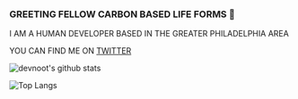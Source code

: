 ### GREETING FELLOW CARBON BASED LIFE FORMS 🤖

I AM A HUMAN DEVELOPER BASED IN THE GREATER PHILADELPHIA AREA

YOU CAN FIND ME ON [TWITTER](https://twitter.com/devnoot)

![devnoot's github stats](https://github-readme-stats.vercel.app/api?username=devnoot&count_private=true&show_icons=true&theme=dracula)

![Top Langs](https://github-readme-stats.vercel.app/api/top-langs/?username=devnoot&theme=dracula&layout=compact)
